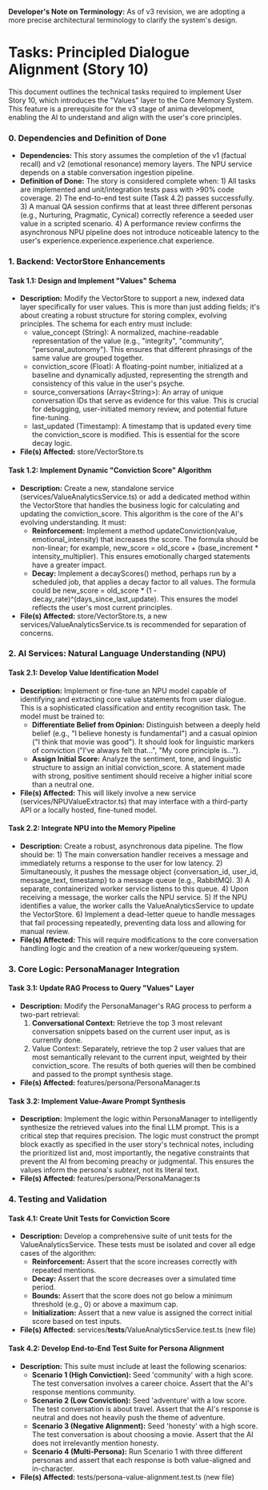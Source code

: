 

**Developer's Note on Terminology:** As of v3 revision, we are adopting a more precise architectural terminology to clarify the system's design.


# Tasks: Principled Dialogue Alignment (Story 10)

This document outlines the technical tasks required to implement User Story 10, which introduces the "Values" layer to the Core Memory System. This feature is a prerequisite for the v3 stage of anima development, enabling the AI to understand and align with the user's core principles.


### 0. Dependencies and Definition of Done



* **Dependencies:** This story assumes the completion of the v1 (factual recall) and v2 (emotional resonance) memory layers. The NPU service depends on a stable conversation ingestion pipeline.
* **Definition of Done:** The story is considered complete when: 1) All tasks are implemented and unit/integration tests pass with >90% code coverage. 2) The end-to-end test suite (Task 4.2) passes successfully. 3) A manual QA session confirms that at least three different personas (e.g., Nurturing, Pragmatic, Cynical) correctly reference a seeded user value in a scripted scenario. 4) A performance review confirms the asynchronous NPU pipeline does not introduce noticeable latency to the user's experience.experience.experience.chat experience.


### 1. Backend: VectorStore Enhancements


#### Task 1.1: Design and Implement "Values" Schema



* **Description:** Modify the VectorStore to support a new, indexed data layer specifically for user values. This is more than just adding fields; it's about creating a robust structure for storing complex, evolving principles. The schema for each entry must include:
    * value_concept (String): A normalized, machine-readable representation of the value (e.g., "integrity", "community", "personal_autonomy"). This ensures that different phrasings of the same value are grouped together.
    * conviction_score (Float): A floating-point number, initialized at a baseline and dynamically adjusted, representing the strength and consistency of this value in the user's psyche.
    * source_conversations (Array&lt;String>): An array of unique conversation IDs that serve as evidence for this value. This is crucial for debugging, user-initiated memory review, and potential future fine-tuning.
    * last_updated (Timestamp): A timestamp that is updated every time the conviction_score is modified. This is essential for the score decay logic.
* **File(s) Affected:** store/VectorStore.ts


#### Task 1.2: Implement Dynamic "Conviction Score" Algorithm



* **Description:** Create a new, standalone service (services/ValueAnalyticsService.ts) or add a dedicated method within the VectorStore that handles the business logic for calculating and updating the conviction_score. This algorithm is the core of the AI's evolving understanding. It must:
    * **Reinforcement:** Implement a method updateConviction(value, emotional_intensity) that increases the score. The formula should be non-linear; for example, new_score = old_score + (base_increment * intensity_multiplier). This ensures emotionally charged statements have a greater impact.
    * **Decay:** Implement a decayScores() method, perhaps run by a scheduled job, that applies a decay factor to all values. The formula could be new_score = old_score * (1 - decay_rate)^(days_since_last_update). This ensures the model reflects the user's most current principles.
* **File(s) Affected:** store/VectorStore.ts, a new services/ValueAnalyticsService.ts is recommended for separation of concerns.


### 2. AI Services: Natural Language Understanding (NPU)


#### Task 2.1: Develop Value Identification Model



* **Description:** Implement or fine-tune an NPU model capable of identifying and extracting core value statements from user dialogue. This is a sophisticated classification and entity recognition task. The model must be trained to:
    * **Differentiate Belief from Opinion:** Distinguish between a deeply held belief (e.g., "I believe honesty is fundamental") and a casual opinion ("I think that movie was good"). It should look for linguistic markers of conviction ("I've always felt that...", "My core principle is...").
    * **Assign Initial Score:** Analyze the sentiment, tone, and linguistic structure to assign an initial conviction_score. A statement made with strong, positive sentiment should receive a higher initial score than a neutral one.
* **File(s) Affected:** This will likely involve a new service (services/NPUValueExtractor.ts) that may interface with a third-party API or a locally hosted, fine-tuned model.


#### Task 2.2: Integrate NPU into the Memory Pipeline



* **Description:** Create a robust, asynchronous data pipeline. The flow should be: 1) The main conversation handler receives a message and immediately returns a response to the user for low latency. 2) Simultaneously, it pushes the message object {conversation_id, user_id, message_text, timestamp} to a message queue (e.g., RabbitMQ). 3) A separate, containerized worker service listens to this queue. 4) Upon receiving a message, the worker calls the NPU service. 5) If the NPU identifies a value, the worker calls the ValueAnalyticsService to update the VectorStore. 6) Implement a dead-letter queue to handle messages that fail processing repeatedly, preventing data loss and allowing for manual review.
* **File(s) Affected:** This will require modifications to the core conversation handling logic and the creation of a new worker/queueing system.


### 3. Core Logic: PersonaManager Integration


#### Task 3.1: Update RAG Process to Query "Values" Layer



* **Description:** Modify the PersonaManager's RAG process to perform a two-part retrieval:
    1. **Conversational Context:** Retrieve the top 3 most relevant conversation snippets based on the current user input, as is currently done.
    2. Value Context: Separately, retrieve the top 2 user values that are most semantically relevant to the current input, weighted by their conviction_score. The results of both queries will then be combined and passed to the prompt synthesis stage.
* **File(s) Affected:** features/persona/PersonaManager.ts


#### Task 3.2: Implement Value-Aware Prompt Synthesis



* **Description:** Implement the logic within PersonaManager to intelligently synthesize the retrieved values into the final LLM prompt. This is a critical step that requires precision. The logic must construct the prompt block exactly as specified in the user story's technical notes, including the prioritized list and, most importantly, the negative constraints that prevent the AI from becoming preachy or judgmental. This ensures the values inform the persona's *subtext*, not its literal text.
* **File(s) Affected:** features/persona/PersonaManager.ts


### 4. Testing and Validation


#### Task 4.1: Create Unit Tests for Conviction Score



* **Description:** Develop a comprehensive suite of unit tests for the ValueAnalyticsService. These tests must be isolated and cover all edge cases of the algorithm:
    * **Reinforcement:** Assert that the score increases correctly with repeated mentions.
    * **Decay:** Assert that the score decreases over a simulated time period.
    * **Bounds:** Assert that the score does not go below a minimum threshold (e.g., 0) or above a maximum cap.
    * **Initialization:** Assert that a new value is assigned the correct initial score based on test inputs.
* **File(s) Affected:** services/__tests__/ValueAnalyticsService.test.ts (new file)


#### Task 4.2: Develop End-to-End Test Suite for Persona Alignment



* **Description:** This suite must include at least the following scenarios:
    * **Scenario 1 (High Conviction):** Seed 'community' with a high score. The test conversation involves a career choice. Assert that the AI's response mentions community.
    * **Scenario 2 (Low Conviction):** Seed 'adventure' with a low score. The test conversation is about travel. Assert that the AI's response is neutral and does not heavily push the theme of adventure.
    * **Scenario 3 (Negative Alignment):** Seed 'honesty' with a high score. The test conversation is about choosing a movie. Assert that the AI does not irrelevantly mention honesty.
    * **Scenario 4 (Multi-Persona):** Run Scenario 1 with three different personas and assert that each response is both value-aligned and in-character.
* **File(s) Affected:** tests/persona-value-alignment.test.ts (new file)